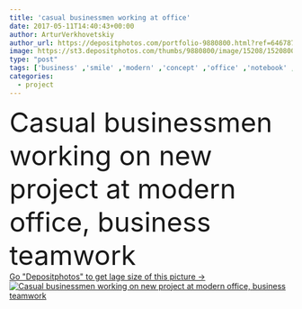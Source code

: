 ```yaml
---
title: 'casual businessmen working at office'
date: 2017-05-11T14:40:43+00:00
author: ArturVerkhovetskiy
author_url: https://depositphotos.com/portfolio-9880800.html?ref=64678756
image: https://st3.depositphotos.com/thumbs/9880800/image/15208/152080056/api_thumb_450.jpg?forcejpeg=true
type: "post"
tags: ['business' ,'smile' ,'modern' ,'concept' ,'office' ,'notebook' ,'occupation' ,'work' ,'indoors' ,'profession' ,'casual' ,'teamwork' ,'write' ,'networking' ,'businessmen' ,'businesspeople' ,'marker' ,'colleagues' ,'coworkers' ,'professionals' ,'teleworkers' ,'multiethnic' ,'freelance' ,'teleworking' ,'homeoffice' ,'freelancers' ,'Young Adults' ,'office supplies' ,'three people' ,'Business Meeting' ,'new project' ,'millennials' ,'Echo Boomers' ]
categories: 
  - project
---
```

<div aling="center">
            <font size="60"> Casual businessmen working on new project at modern office, business teamwork</font>   
</div>
<div>
    <a href='https://st3.depositphotos.com/thumbs/9880800/image/15208/152080056/api_thumb_450.jpg?forcejpeg=true?ref=64678756' target=_blank > Go "Depositphotos" to get lage size of this picture ->
        <img href='https://st3.depositphotos.com/thumbs/9880800/image/15208/152080056/api_thumb_450.jpg?forcejpeg=true?ref=64678756' src='https://st3.depositphotos.com/9880800/15208/i/950/depositphotos_152080056-stock-photo-casual-businessmen-working-at-office.jpg?forcejpeg=true' alt='Casual businessmen working on new project at modern office, business teamwork' >
    </a>
</div>

